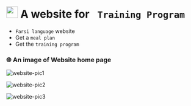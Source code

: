 <h1> <img src="https://user-images.githubusercontent.com/74038190/213844263-a8897a51-32f4-4b3b-b5c2-e1528b89f6f3.png" width='30px' height="30px" /> A website for <code> Training Program </code> </h1>

- `Farsi language` website
- Get a `meal plan`
- Get the `training program`

<h3> 🌐 An image of Website home page</h3>

![website-pic1]([https://github.com/ali-fakhrodin/gym-project/blob/main/02-gym.png](https://github.com/ali-fakhrodin/gym-project/blob/main/gym-img(1).jpg))

![website-pic2]([https://github.com/ali-fakhrodin/gym-project/blob/main/02-gym.png](https://github.com/ali-fakhrodin/gym-project/blob/main/gym-img(2).jpg))

![website-pic3]([https://github.com/ali-fakhrodin/gym-project/blob/main/02-gym.png](https://github.com/ali-fakhrodin/gym-project/blob/main/gym-img(3).jpg))
